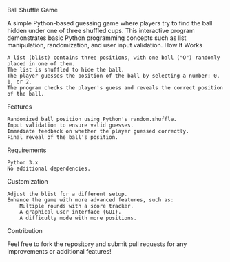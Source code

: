 Ball Shuffle Game

A simple Python-based guessing game where players try to find the ball hidden under one of three shuffled cups. This interactive program demonstrates basic Python programming concepts such as list manipulation, randomization, and user input validation.
How It Works

    A list (blist) contains three positions, with one ball ("O") randomly placed in one of them.
    The list is shuffled to hide the ball.
    The player guesses the position of the ball by selecting a number: 0, 1, or 2.
    The program checks the player's guess and reveals the correct position of the ball.

Features

    Randomized ball position using Python's random.shuffle.
    Input validation to ensure valid guesses.
    Immediate feedback on whether the player guessed correctly.
    Final reveal of the ball's position.

Requirements

    Python 3.x
    No additional dependencies.

Customization

    Adjust the blist for a different setup.
    Enhance the game with more advanced features, such as:
        Multiple rounds with a score tracker.
        A graphical user interface (GUI).
        A difficulty mode with more positions.

Contribution

Feel free to fork the repository and submit pull requests for any improvements or additional features!

